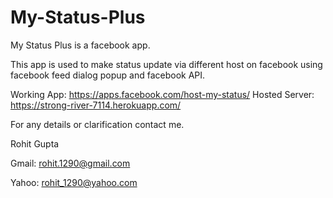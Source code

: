 My-Status-Plus
==============

My Status Plus is a facebook app.

This app is used to make status update via different host on facebook using facebook feed dialog popup and facebook API.

Working App: https://apps.facebook.com/host-my-status/ 
Hosted Server: https://strong-river-7114.herokuapp.com/

For any details or clarification contact me.

Rohit Gupta 


Gmail: rohit.1290@gmail.com

Yahoo: rohit_1290@yahoo.com
